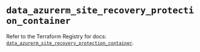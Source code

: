 # `data_azurerm_site_recovery_protection_container`

Refer to the Terraform Registry for docs: [`data_azurerm_site_recovery_protection_container`](https://registry.terraform.io/providers/hashicorp/azurerm/4.17.0/docs/data-sources/site_recovery_protection_container).
